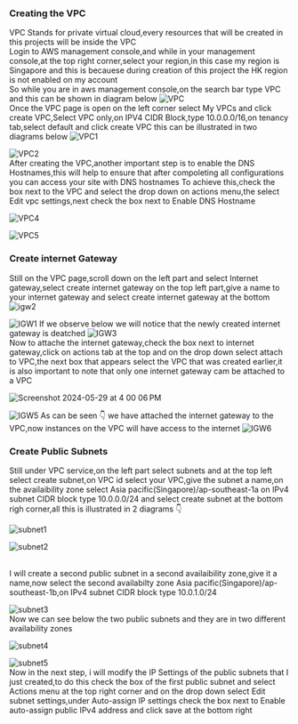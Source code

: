 ### Creating the VPC
VPC Stands for private virtual cloud,every resources that will be created in this projects will be inside the VPC
<br>
Login to AWS management console,and while in your management console,at the top right corner,select your region,in this case my region is Singapore and this is becauese during  creation of this project 
the HK region is not enabled on my account
<br>
So while you are in aws management console,on the search  bar type VPC and this can be shown in diagram below
![VPC](https://github.com/AdventureLouis/Host-a-wordpress-website-in-AWS/assets/161846069/b944b405-59fe-4c23-b8eb-f5d76bda5877)
<br>
Once the VPC page is open on the left corner select My VPCs and click create VPC,Select VPC only,on IPV4 CIDR Block,type 10.0.0.0/16,on tenancy tab,select default and click create VPC
this can be illustrated in two diagrams below
![VPC1](https://github.com/AdventureLouis/Host-a-wordpress-website-in-AWS/assets/161846069/37297fe5-5c8d-46e0-bdec-61b142217d47)

![VPC2](https://github.com/AdventureLouis/Host-a-wordpress-website-in-AWS/assets/161846069/84e6634d-a2a1-49df-96eb-cade8c2eb8c7)
<br>
After creating the VPC,another important step is to enable the DNS Hostnames,this will help to ensure that after compoleting all configurations you can access your site with DNS hostnames
To achieve this,check the box next to the VPC and select the drop down on actions menu,the select Edit vpc settings,next check the box next to Enable DNS Hostname

![VPC4](https://github.com/AdventureLouis/Host-a-wordpress-website-in-AWS/assets/161846069/81adabb1-23b8-4f47-b90e-99432437ebd4)

![VPC5](https://github.com/AdventureLouis/Host-a-wordpress-website-in-AWS/assets/161846069/1364d718-2617-40a2-b65e-9b0926323347)

### Create internet Gateway
Still on the VPC page,scroll down on the left part and select Internet gateway,select create internet gateway on the top left part,give a name to your internet gateway and select create internet gateway at the bottom
<br>
![igw2](https://github.com/AdventureLouis/Host-a-wordpress-website-in-AWS/assets/161846069/e4406199-7ee4-401a-8a92-a64746286609)

![IGW1](https://github.com/AdventureLouis/Host-a-wordpress-website-in-AWS/assets/161846069/4627c6c7-bbdb-4194-9b5f-d5f539b728d7)
If we observe below we will notice that the newly created internet gateway is deatched
![IGW3](https://github.com/AdventureLouis/Host-a-wordpress-website-in-AWS/assets/161846069/9172b8e8-0ef7-42ef-9c71-eca480178c4f)
<BR>
Now to attache the internet gateway,check the box next to internet gateway,click on actions tab at the top and on the drop down select attach to VPC,the next box that appears select the VPC that was created earlier,it is also important to note that only one internet gateway cam be attached to a VPC

![Screenshot 2024-05-29 at 4 00 06 PM](https://github.com/AdventureLouis/Host-a-wordpress-website-in-AWS/assets/161846069/a9004a55-5cf2-4d95-b26b-42a0f2603cc4)

![IGW5](https://github.com/AdventureLouis/Host-a-wordpress-website-in-AWS/assets/161846069/1ed250ca-aa38-4cdd-8059-5b5722ecafbc)
As can be seen 👇 we have attached the internet gateway to the VPC,now instances on the VPC will have access to the internet
![IGW6](https://github.com/AdventureLouis/Host-a-wordpress-website-in-AWS/assets/161846069/cf627904-ebe7-4ae8-bd4d-578e82d3f819)


### Create Public Subnets
Still under VPC service,on the left part select subnets and at the top left select create subnet,on VPC id select your VPC,give the subnet a name,on the availaibility zone select Asia pacific(Singapore)/ap-southeast-1a on IPv4 subnet CIDR block type 10.0.0.0/24 and select create subnet at the bottom righ corner,all this is illustrated in 2 diagrams 👇 

![subnet1](https://github.com/AdventureLouis/Host-a-wordpress-website-in-AWS/assets/161846069/f5d80519-6628-42f9-8ba2-329151d22ee4)

![subnet2](https://github.com/AdventureLouis/Host-a-wordpress-website-in-AWS/assets/161846069/796014e1-f1c7-4956-8935-d9d68d0cfe6e)

<br>
I will create a second public subnet in a second availaibility zone,give it a name,now select the second availabilty zone Asia pacific(Singapore)/ap-southeast-1b,on IPv4 subnet CIDR block type 10.0.1.0/24

![subnet3](https://github.com/AdventureLouis/Host-a-wordpress-website-in-AWS/assets/161846069/9c465b80-ec3f-41dc-b84c-13cac667fc9f)
<br>
Now we can see below the two public subnets and they are in two different availability zones

![subnet4](https://github.com/AdventureLouis/Host-a-wordpress-website-in-AWS/assets/161846069/1c47c71d-f5dd-4ecb-8cbb-f418ad9d53d5)

![subnet5](https://github.com/AdventureLouis/Host-a-wordpress-website-in-AWS/assets/161846069/eb706ceb-7e21-4580-b07b-65e8864943e1)
<br>
Now in the next step,  i will modify the IP Settings of the public subnets that I just created,to do this check the box of the first public subnet and select Actions menu at the top right corner and on the drop down select Edit subnet settings,under Auto-assign IP settings check the box next to Enable auto-assign public IPv4 address and click save at the bottom right



